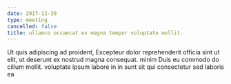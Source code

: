 ```yaml
---
date: 2017-12-30
type: meeting
cancelled: false
title: ullamco occaecat ex magna tempor voluptate mollit.
---
```

Ut quis adipiscing ad proident, Excepteur dolor reprehenderit officia sint ut elit, ut deserunt ex nostrud magna consequat. minim Duis eu commodo do cillum mollit. voluptate ipsum labore in in sunt sit qui consectetur sed laboris ea